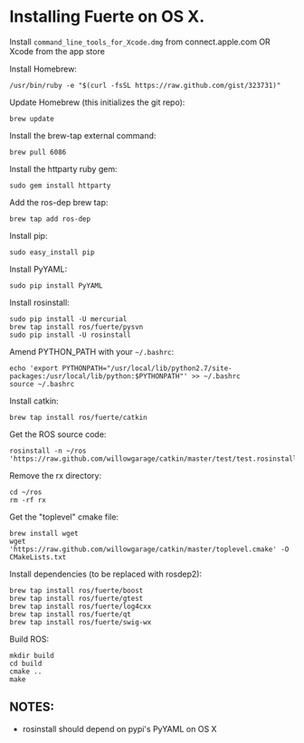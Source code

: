 # Installing Fuerte on OS X.

Install `command_line_tools_for_Xcode.dmg` from connect.apple.com OR Xcode from the app store

Install Homebrew:

    /usr/bin/ruby -e "$(curl -fsSL https://raw.github.com/gist/323731)"

Update Homebrew (this initializes the git repo):

    brew update

Install the brew-tap external command:

    brew pull 6086

Install the httparty ruby gem:

    sudo gem install httparty

Add the ros-dep brew tap:

    brew tap add ros-dep

Install pip:

    sudo easy_install pip

Install PyYAML:

    sudo pip install PyYAML

Install rosinstall:

    sudo pip install -U mercurial
    brew tap install ros/fuerte/pysvn
    sudo pip install -U rosinstall

Amend PYTHON_PATH with your `~/.bashrc`:

    echo 'export PYTHONPATH="/usr/local/lib/python2.7/site-packages:/usr/local/lib/python:$PYTHONPATH"' >> ~/.bashrc
    source ~/.bashrc

Install catkin:

    brew tap install ros/fuerte/catkin

Get the ROS source code:

    rosinstall -n ~/ros 'https://raw.github.com/willowgarage/catkin/master/test/test.rosinstall'

Remove the rx directory:

    cd ~/ros
    rm -rf rx

Get the "toplevel" cmake file:

    brew install wget
    wget 'https://raw.github.com/willowgarage/catkin/master/toplevel.cmake' -O CMakeLists.txt

Install dependencies (to be replaced with rosdep2):

    brew tap install ros/fuerte/boost
    brew tap install ros/fuerte/gtest
    brew tap install ros/fuerte/log4cxx
    brew tap install ros/fuerte/qt
    brew tap install ros/fuerte/swig-wx

Build ROS:

    mkdir build
    cd build
    cmake ..
    make

## NOTES:

* rosinstall should depend on pypi's PyYAML on OS X
